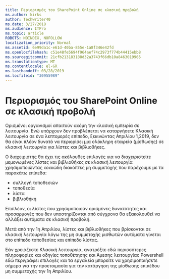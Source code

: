 ```yaml
---
title: Περιορισμός του SharePoint Online σε κλασική προβολή
ms.author: kirks
author: Techwriter40
ms.date: 3/27/2018
ms.audience: ITPro
ms.topic: article
ROBOTS: NOINDEX, NOFOLLOW
localization_priority: Normal
ms.assetid: 6e99da1c-e61d-40ba-855e-1a8f346e42fd
ms.openlocfilehash: c51e48fe5694f964aef74c2973f774b44415ebb8
ms.sourcegitcommit: 21cfb213183188d32a3743f66db10a8463019965
ms.translationtype: MT
ms.contentlocale: el-GR
ms.lasthandoff: 03/28/2019
ms.locfileid: "30955989"
---
```

# <a name="restrict-sharepoint-online-to-classic-mode"></a>Περιορισμός του SharePoint Online σε κλασική προβολή

Ορισμένοι οργανισμοί απαιτούν ακόμη την κλασική εμπειρία σε λειτουργία. Ενώ υπάρχουν δεν προβλέπεται να καταργήσετε Κλασική λειτουργία σε ένα λεπτομερές επίπεδο, ξεκινώντας Απριλίου 1,2019, δεν θα είναι πλέον δυνατό να περιορίσει μια ολόκληρη εταιρεία (μίσθωσης) σε κλασική λειτουργία για λίστες και βιβλιοθήκες.

Ο διαχειριστής θα έχει τις ακόλουθες επιλογές για να διαχειριστείτε μεμονωμένες λίστες και βιβλιοθήκες σε κλασική λειτουργία χρησιμοποιώντας κοκκώδη διακόπτες μη συμμετοχής που παρέχουμε με τα παρακάτω επίπεδα:

- συλλογή τοποθεσιών
- τοποθεσία
- λίστα
- βιβλιοθήκη

Επιπλέον, οι λίστες που χρησιμοποιούν ορισμένες δυνατότητες και προσαρμογές που δεν υποστηρίζονται από σύγχρονα θα εξακολουθεί να αλλάξει αυτόματα σε κλασική προβολή.

Μετά από την 1η Απριλίου, λίστες και βιβλιοθήκες που βρίσκονται σε κλασική λειτουργία λόγω της μη συμμετοχής μισθωτών αυτόματα γίνεται στο επίπεδο τοποθεσίας και επίπεδο λίστας.

Εάν χρειάζεστε Κλασική λειτουργία, ανατρέξτε εδώ περισσότερες πληροφορίες και οδηγίες τοποθέτησης και Άμεσης λειτουργίας Powershell εδώ περιγράφει επιλογές και τα εργαλεία μπορείτε να χρησιμοποιήσετε σήμερα για την προετοιμασία για την κατάργηση της μίσθωσης επιπέδου μη συμμετοχής την 1η Απριλίου.
